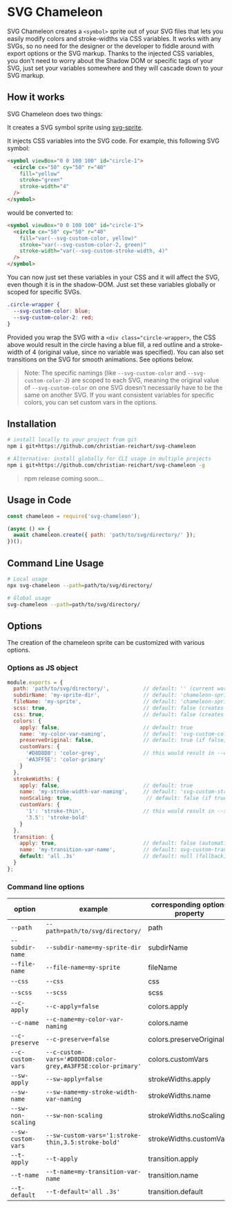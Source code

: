 # SVG Chameleon

SVG Chameleon creates a ```<symbol>``` sprite out of your SVG files that lets you easily modify colors and stroke-widths via CSS variables. It works with any SVGs, so no need for the designer or the developer to fiddle around with export options or the SVG markup. Thanks to the injected CSS variables, you don't need to worry about the Shadow DOM or specific tags of your SVG, just set your variables somewhere and they will cascade down to your SVG markup.

## How it works

SVG Chameleon does two things:

It creates a SVG symbol sprite using [svg-sprite](https://www.npmjs.com/package/svg-sprite).

It injects CSS variables into the SVG code. For example, this following SVG symbol:

```html
<symbol viewBox="0 0 100 100" id="circle-1">
  <circle cx="50" cy="50" r="40"
    fill="yellow"
    stroke="green"
    stroke-width="4"
  />
</symbol>
```

would be converted to:

```html
<symbol viewBox="0 0 100 100" id="circle-1">
  <circle cx="50" cy="50" r="40"
    fill="var(--svg-custom-color, yellow)"
    stroke="var(--svg-custom-color-2, green)"
    stroke-width="var(--svg-custom-stroke-width, 4)"
  />
</symbol>
```

You can now just set these variables in your CSS and it will affect the SVG, even though it is in the shadow-DOM.
Just set these variables globally or scoped for specific SVGs.

```css
.circle-wrapper {
  --svg-custom-color: blue;
  --svg-custom-color-2: red;
}
```

Provided you wrap the SVG with a ```<div class="circle-wrapper>```, the CSS above would result in the circle having a blue fill, a red outline and a stroke-width of 4 (original value, since no variable was specified). You can also set transitions on the SVG for smooth animations. See options below.

> Note: The specific namings (like ```--svg-custom-color``` and ```--svg-custom-color-2```) are scoped to each SVG, meaning the original value of ```--svg-custom-color``` on one SVG doesn't necessarily have to be the same on another SVG. If you want consistent variables for specific colors, you can set custom vars in the options.

## Installation

``` bash
# install locally to your project from git
npm i git+https://github.com/christian-reichart/svg-chameleon
```

``` bash
# Alternative: install globally for CLI usage in multiple projects
npm i git+https://github.com/christian-reichart/svg-chameleon -g
```

> npm release coming soon...


## Usage in Code

```javascript
const chameleon = require('svg-chameleon');

(async () => {
  await chameleon.create({ path: 'path/to/svg/directory/' });
})();
```

## Command Line Usage

``` bash
# Local usage
npx svg-chameleon --path=path/to/svg/directory/
```

``` bash
# Global usage
svg-chameleon --path=path/to/svg/directory/
```

## Options

The creation of the chameleon sprite can be customized with various options.

### Options as JS object

```javascript
module.exports = {
  path: 'path/to/svg/directory/',           // default: '' (current working directory)
  subdirName: 'my-sprite-dir',              // default: 'chameleon-sprite' (created inside your SVG directory, stores all generated files)
  fileName: 'my-sprite',                    // default: 'chameleon-sprite' (used for .svg, .scss and .css files)
  scss: true,                               // default: false (creates scss with classes for dimensions)
  css: true,                                // default: false (creates css with classes for dimensions)
  colors: {
    apply: false,                           // default: true
    name: 'my-color-var-naming',            // default: 'svg-custom-color' (additional colors are named 'svg-custom-color-2' and so on)
    preserveOriginal: false,                // default: true (if false, replaces original color with 'currentColor')
    customVars: {
      '#D8D8D8': 'color-grey',              // this would result in --color-grey for every color attribute with '#D8D8D8'
      '#A3FF5E': 'color-primary'
    }
  },
  strokeWidths: {
    apply: false,                           // default: true
    name: 'my-stroke-width-var-naming',     // default: 'svg-custom-stroke-width' (additional stroke-widths are named 'svg-custom-stroke-width-2' and so on)
    nonScaling: true,                        // default: false (if true, preserves the stroke-width when scaling the SVG)
    customVars: {
      '1': 'stroke-thin',                   // this would result in --stroke-thin for every stroke-width with '1'
      '3.5': 'stroke-bold'
    }
  },
  transition: {
    apply: true,                            // default: false (automatically true if one of the other transition options is given)
    name: 'my-transition-var-name',         // default: svg-custom-transition
    default: 'all .3s'                      // default: null (fallback, if no transition variable is assigned in your CSS)
  }
};
```

### Command line options

| option |  example | corresponding options property |
|--|--|--|
| `--path` | `--path=path/to/svg/directory/` | path |
| `--subdir-name` | `--subdir-name=my-sprite-dir` | subdirName |
| `--file-name` | `--file-name=my-sprite` | fileName |
| `--css` | `--css` | css |
| `--scss` | `--scss` | scss |
| `--c-apply` | `--c-apply=false` | colors.apply |
| `--c-name` | `--c-name=my-color-var-naming` | colors.name |
| `--c-preserve` | `--c-preserve=false` | colors.preserveOriginal |
| `--c-custom-vars` | `--c-custom-vars='#D8D8D8:color-grey,#A3FF5E:color-primary'` | colors.customVars |
| `--sw-apply` | `--sw-apply=false` | strokeWidths.apply |
| `--sw-name` | `--sw-name=my-stroke-width-var-naming` | strokeWidths.name |
| `--sw-non-scaling` | `--sw-non-scaling` | strokeWidths.noScaling |
| `--sw-custom-vars` | `--sw-custom-vars='1:stroke-thin,3.5:stroke-bold'` | strokeWidths.customVars |
| `--t-apply` | `--t-apply` | transition.apply |
| `--t-name` | `--t-name=my-transition-var-name` | transition.name |
| `--t-default` | `--t-default='all .3s'` | transition.default |


